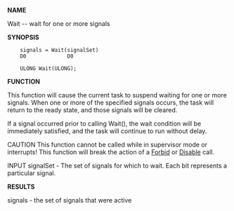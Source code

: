 
**NAME**

Wait -- wait for one or more signals

**SYNOPSIS**

```
    signals = Wait(signalSet)
    D0             D0

    ULONG Wait(ULONG);

```
**FUNCTION**

This function will cause the current task to suspend waiting for
one or more signals.  When one or more of the specified signals
occurs, the task will return to the ready state, and those signals
will be cleared.

If a signal occurred prior to calling Wait(), the wait condition will
be immediately satisfied, and the task will continue to run without
delay.

CAUTION
This function cannot be called while in supervisor mode or
interrupts!  This function will break the action of a [Forbid](Forbid) or
[Disable](Disable) call.

INPUT
signalSet - The set of signals for which to wait.
Each bit represents a particular signal.

**RESULTS**

signals - the set of signals that were active
